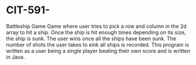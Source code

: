 # CIT-591-
Battleship Game
Game where user tries to pick a row and column in the 2d array to hit a ship. Once the ship is hit enough times depending on its size, the ship is sunk. The user wins once all the ships have been sunk. The number of shots the user takes to sink all ships is recorded. This program is written as a user being a single player beating their own score and is written in Java. 
